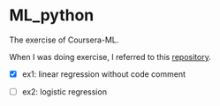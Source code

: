 # ML_python

The exercise of Coursera-ML.

When I was doing exercise, I referred to this [repository](https://github.com/fengdu78/Coursera-ML-AndrewNg-Notes).

- [x] ex1: linear regression without code comment
- [ ] ex2: logistic regression

    